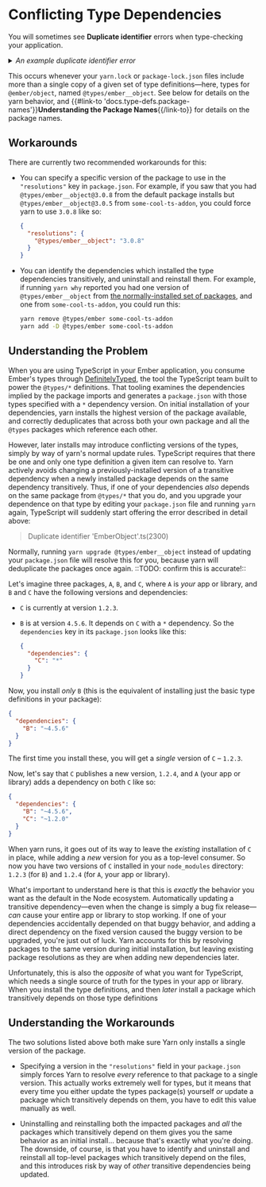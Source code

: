 # Conflicting Type Dependencies

You will sometimes see <b>Duplicate identifier</b> errors when type-checking your application.

<details><summary><i>An example duplicate identifier error</i></summary>

```sh
yarn tsc --noEmit
yarn run v1.15.2
$ /Users/chris/dev/teaching/emberconf-2019/node_modules/.bin/tsc --noEmit
node_modules/@types/ember__object/index.d.ts:23:22 - error TS2300: Duplicate identifier 'EmberObject'.

23 export default class EmberObject extends CoreObject.extend(Observable) {}
                        ~~~~~~~~~~~

  node_modules/@types/ember__component/node_modules/@types/ember__object/index.d.ts:23:22
    23   export default class EmberObject extends CoreObject.extend(Observable) {}
                             ~~~~~~~~~~~
    'EmberObject' was also declared here.

node_modules/@types/ember__component/node_modules/@types/ember__object/index.d.ts:23:22 - error TS2300: Duplicate identifier 'EmberObject'.

8   export default class EmberObject extends CoreObject.extend(Observable) {}
                         ~~~~~~~~~~~

  node_modules/@types/ember__object/index.d.ts:23:22
    23 export default class EmberObject extends CoreObject.extend(Observable) {}
                            ~~~~~~~~~~~
    'EmberObject' was also declared here.


Found 2 errors.

error Command failed with exit code 1.
```

</details>

This occurs whenever your `yarn.lock` or `package-lock.json` files include more than a single copy of a given set of type definitions—here, types for `@ember/object`, named `@types/ember__object`. See below for details on the yarn behavior, and {{#link-to 'docs.type-defs.package-names'}}<b>Understanding the Package Names</b>{{/link-to}} for details on the package names.

## Workarounds

There are currently two recommended workarounds for this:

- You can specify a specific version of the package to use in the `"resolutions"` key in `package.json`. For example, if you saw that you had `@types/ember__object@3.0.8` from the default package installs but `@types/ember__object@3.0.5` from `some-cool-ts-addon`, you could force yarn to use `3.0.8` like so:

    ```json
    {
      "resolutions": {
        "@types/ember__object": "3.0.8"
      }
    }
    ```

- You can identify the dependencies which installed the type dependencies transitively, and uninstall and reinstall them. For example, if running `yarn why` reported you had one version of `@types/ember__object` from [the normally-installed set of packages][default packages], and one from `some-cool-ts-addon`, you could run this:

    ```sh
    yarn remove @types/ember some-cool-ts-addon
    yarn add -D @types/ember some-cool-ts-addon
    ```

[default packages]: ../../docs#other-packages-this-addon-installs

## Understanding the Problem

When you are using TypeScript in your Ember application, you consume Ember's types through [DefinitelyTyped], the tool the TypeScript team built to power the `@types/*` definitions. That tooling examines the dependencies implied by the package imports and generates a `package.json` with those types specified with a `*` dependency version. On initial installation of your dependencies, yarn installs the highest version of the package available, and correctly deduplicates that across both your own package and all the `@types` packages which reference each other.

[DefinitelyTyped]: https://github.com/DefinitelyTyped/DefinitelyTyped

However, later installs may introduce conflicting versions of the types, simply by way of yarn's normal update rules. TypeScript requires that there be one and only one type definition a given item can resolve to. Yarn actively avoids changing a previously-installed version of a transitive dependency when a newly installed package depends on the same dependency transitively. Thus, if one of your dependencies *also* depends on the same package from `@types/*` that you do, and you upgrade your dependence on that type by editing your `package.json` file and running `yarn` again, TypeScript will suddenly start offering the error described in detail above:

> Duplicate identifier 'EmberObject'.ts(2300)

Normally, running `yarn upgrade @types/ember__object` instead of updating your `package.json` file will resolve this for you, because yarn will deduplicate the packages once again. ::TODO: confirm this is accurate!::

Let's imagine three packages, `A`, `B`, and `C`, where `A` is *your* app or library, and `B` and `C` have the following versions and dependencies:

- `C` is currently at version `1.2.3`.
- `B` is at version `4.5.6`. It depends on `C` with a `*` dependency. So the `dependencies` key in its `package.json` looks like this:

    ```json
    {
      "dependencies": {
        "C": "*"
      }
    }
    ```

Now, you install *only* `B` (this is the equivalent of installing just the basic type definitions in your package):

```json
{
  "dependencies": {
    "B": "~4.5.6"
  }
}
```

The first time you install these, you will get a *single* version of `C` – `1.2.3`.

Now, let's say that `C` publishes a new version, `1.2.4`, and `A` (your app or library) adds a dependency on both `C` like so:

```json
{
  "dependencies": {
    "B": "~4.5.6",
    "C": "~1.2.0"
  }
}
```

When yarn runs, it goes out of its way to leave the *existing* installation of `C` in place, while adding a *new* version for you as a top-level consumer. So now you have two versions of `C` installed in your `node_modules` directory: `1.2.3` (for `B`) and `1.2.4` (for `A`, your app or library).

What's important to understand here is that this is *exactly* the behavior you want as the default in the Node ecosystem. Automatically updating a transitive dependency—even when the change is simply a bug fix release—*can* cause your entire app or library to stop working. If one of your dependencies accidentally depended on that buggy behavior, and adding a direct dependency on the fixed version caused the buggy version to be upgraded, you're just out of luck. Yarn accounts for this by resolving packages to the same version during initial installation, but leaving existing package resolutions as they are when adding new dependencies later.

Unfortunately, this is also the *opposite* of what you want for TypeScript, which needs a single source of truth for the types in your app or library. When you install the type definitions, and then *later* install a package which transitively depends on those type definitions

## Understanding the Workarounds

The two solutions listed above both make sure Yarn only installs a single version of the package.

- Specifying a version in the `"resolutions"` field in your `package.json` simply forces Yarn to resolve *every* reference to that package to a single version. This actually works extremely well for types, but it means that every time you either update the types package(s) yourself *or* update a package which transitively depends on them, you have to edit this value manually as well.

- Uninstalling and reinstalling both the impacted packages and *all* the packages which transitively depend on them gives you the same behavior as an initial install… because that's exactly what you're doing. The downside, of course, is that you have to identify and uninstall and reinstall all top-level packages which transitively depend on the files, and this introduces risk by way of *other* transitive dependencies being updated.
